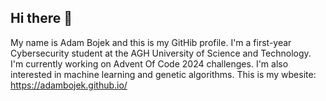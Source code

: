 ## Hi there 👋

My name is Adam Bojek and this is my GitHib profile. I'm a first-year Cybersecurity student at the AGH University of Science and Technology.
I'm currently working on Advent Of Code 2024 challenges. I'm also interested in machine learning and genetic algorithms. This is my wbesite: https://adambojek.github.io/

